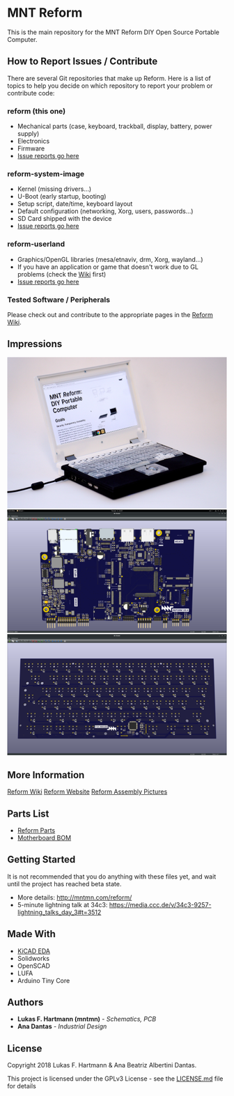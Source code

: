 # MNT Reform

This is the main repository for the MNT Reform DIY Open Source Portable Computer.

## How to Report Issues / Contribute

There are several Git repositories that make up Reform. Here is a list of topics to help you decide on which repository to report your problem or contribute code:

### reform (this one)

* Mechanical parts (case, keyboard, trackball, display, battery, power supply)
* Electronics
* Firmware
* [Issue reports go here](https://source.mntmn.com/MNT/reform/issues)

### reform-system-image

* Kernel (missing drivers...)
* U-Boot (early startup, booting)
* Setup script, date/time, keyboard layout
* Default configuration (networking, Xorg, users, passwords...)
* SD Card shipped with the device
* [Issue reports go here](https://source.mntmn.com/MNT/reform-system-image/issues)

### reform-userland

* Graphics/OpenGL libraries (mesa/etnaviv, drm, Xorg, wayland...)
* If you have an application or game that doesn't work due to GL problems (check the [Wiki](https://source.mntmn.com/MNT/reform/wiki) first)
* [Issue reports go here](https://source.mntmn.com/MNT/reform-userland/issues)

### Tested Software / Peripherals

Please check out and contribute to the appropriate pages in the [Reform Wiki](https://source.mntmn.com/MNT/reform/wiki).

## Impressions

![Reform 0.3 Laptop Prototype](pics/reform03-laptop.jpg)
![Reform 0.4 Motherboard PCB](pics/reform04-motherboardpcb.png)
![Reform 0.4 Keyboard PCB](pics/reform04-kbdpcb.png)

## More Information

[Reform Wiki](https://source.mntmn.com/MNT/reform/wiki)
[Reform Website](https://mntmn.com/reform/)
[Reform Assembly Pictures](https://mntmn.com/media/reform_assembly_images.html)

## Parts List

* [Reform Parts](spreadsheets/production_status.csv)
* [Motherboard BOM](spreadsheets/motherboard_bom.csv)

## Getting Started

It is not recommended that you do anything with these files yet, and wait until the project has reached beta state.

* More details: http://mntmn.com/reform/
* 5-minute lightning talk at 34c3: https://media.ccc.de/v/34c3-9257-lightning_talks_day_3#t=3512

## Made With

* [KiCAD EDA](http://kicad-pcb.org/)
* Solidworks
* OpenSCAD
* LUFA
* Arduino Tiny Core

## Authors

* **Lukas F. Hartmann (mntmn)** - *Schematics, PCB*
* **Ana Dantas** - *Industrial Design*

## License

Copyright 2018 Lukas F. Hartmann & Ana Beatriz Albertini Dantas.

This project is licensed under the GPLv3 License - see the [LICENSE.md](LICENSE.md) file for details
